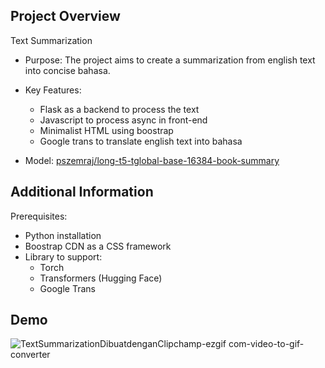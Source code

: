 ## Project Overview

Text Summarization
- Purpose: The project aims to create a summarization from english text into concise bahasa.
- Key Features:
  - Flask as a backend to process the text
  - Javascript to process async in front-end
  - Minimalist HTML using boostrap
  - Google trans to translate english text into bahasa

- Model: [pszemraj/long-t5-tglobal-base-16384-book-summary](https://huggingface.co/pszemraj/long-t5-tglobal-base-16384-book-summary)

## Additional Information

Prerequisites:

- Python installation
- Boostrap CDN as a CSS framework
- Library to support:
  - Torch
  - Transformers (Hugging Face)
  - Google Trans

## Demo
![TextSummarizationDibuatdenganClipchamp-ezgif com-video-to-gif-converter](https://github.com/egrizq/text_summarization/assets/138362648/9b8d1c0e-9d69-44ce-8e1d-5136cf71e96a)



